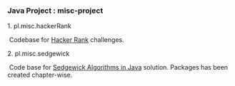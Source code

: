 <h3>Java Project : misc-project</h3>

<p>1. pl.misc.hackerRank<p>
&nbsp;Codebase for <a href="https://www.hackerrank.com/__pallav"> Hacker Rank</a> challenges.

<p>2. pl.misc.sedgewick</p>
&nbsp;Code base for <a href="http://algs4.cs.princeton.edu/home/">Sedgewick Algorithms in Java</a> solution. Packages has been created chapter-wise.
